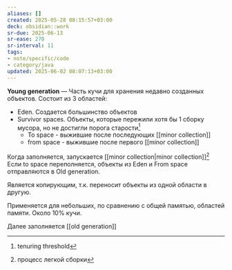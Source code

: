 ```yaml
---
aliases: []
created: 2025-05-28 08:15:57+03:00
deck: obsidian::work
sr-due: 2025-06-13
sr-ease: 270
sr-interval: 11
tags:
- note/specific/code
- category/java
updated: 2025-06-02 08:07:13+03:00
---
```


**Young generation**
—
Часть кучи для хранения недавно созданных объектов.
Состоит из 3 областей:
- Eden. Создается большинство объектов
- Survivor spaces. Объекты, которые пережили хотя бы 1 сборку мусора, но не достигли порога старости[^1]
	- To space - выжившие после последующих [[minor collection]]
	- from space - выжившие после первого [[minor collection]]

Когда заполняется, запускается [[minor collection|minor collection]][^2]
Если to space переполняется, объекты из Eden и From space отправляются в Old generation.

Является копирующим, т.к. переносит объекты из одной области в другую.

Применяется для небольших, по сравнению с общей памятью, областей памяти. Около 10% кучи.

Далее заполняется [[old generation]]

[^1]: tenuring threshold
[^2]: процесс легкой сборки